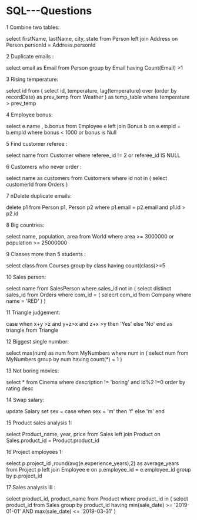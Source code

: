 # SQL---Questions

1 Combine two tables:

select firstName, lastName, city, state
from Person 
left join Address 
on  Person.personId = Address.personId


2 Duplicate emails :

select email as Email from Person
group by Email 
having Count(Email) >1

3 Rising temperature:

select id
from  (
    select id, temperature,
           lag(temperature) over (order by recordDate) as prev_temp
    from  Weather
) as temp_table
where temperature > prev_temp

4 Employee bonus:

select e.name , b.bonus from Employee e
left join Bonus b
on e.empId  = b.empId
where  bonus < 1000 or  bonus is Null

5 Find customer referee : 

select name 
from Customer
where referee_id != 2 or referee_id IS NULL

6 Customers who never order :

select name as customers from Customers 
where id not in (
    select customerId from Orders
)

7 nDelete duplicate emails:

delete p1
from Person p1, Person p2
where p1.email = p2.email
and p1.id > p2.id

8 Big countries: 

select name, population, area
from World 
where area >= 3000000 or population >= 25000000

9 Classes more than 5 students :

select class
from Courses
group by class
having count(class)>=5

10 Sales person:

select name from SalesPerson
where sales_id not in (
    select distinct sales_id
    from Orders
    where com_id = (
        selecrt com_id from Company where name = 'RED'
    )
)

11 Triangle judgement:

case 
when x+y >z and y+z>x and z+x >y then 'Yes' else 'No' 
end as triangle
from Triangle

12 Biggest single number:

select max(num) as num from MyNumbers
where num in (
    select num from MyNumbers
    group by num
    having count(*) = 1
    )

13 Not boring movies: 

select * from Cinema 
where description != 'boring' and id%2 !=0
order by rating desc

14 Swap salary: 

update Salary set sex = case
            when sex = 'm' then 'f' 
            else 'm'  end

15  Product sales analysis 1:

select Product_name, year, price from Sales 
left join Product 
on Sales.product_id = Product.product_id

16 Project employees 1:

select p.project_id ,round(avg(e.experience_years),2) as average_years from Project p
left join Employee e
on p.employee_id = e.employee_id
group by p.project_id

17 Sales analysis III :

select product_id, product_name from Product
where product_id in (
    select product_id from Sales
    group by product_id
    having min(sale_date) >= '2019-01-01' AND max(sale_date) <= '2019-03-31'
)



